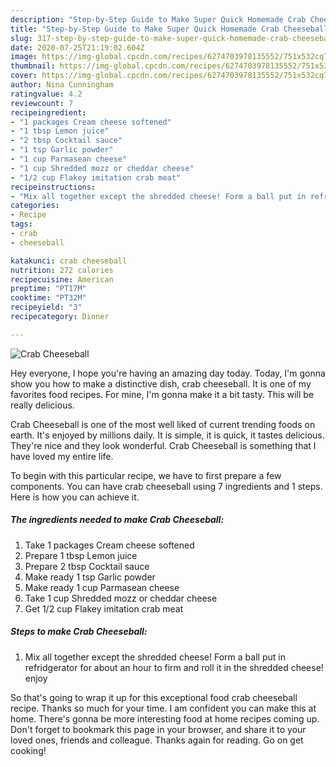 ```yaml
---
description: "Step-by-Step Guide to Make Super Quick Homemade Crab Cheeseball"
title: "Step-by-Step Guide to Make Super Quick Homemade Crab Cheeseball"
slug: 317-step-by-step-guide-to-make-super-quick-homemade-crab-cheeseball
date: 2020-07-25T21:19:02.604Z
image: https://img-global.cpcdn.com/recipes/6274703978135552/751x532cq70/crab-cheeseball-recipe-main-photo.jpg
thumbnail: https://img-global.cpcdn.com/recipes/6274703978135552/751x532cq70/crab-cheeseball-recipe-main-photo.jpg
cover: https://img-global.cpcdn.com/recipes/6274703978135552/751x532cq70/crab-cheeseball-recipe-main-photo.jpg
author: Nina Cunningham
ratingvalue: 4.2
reviewcount: 7
recipeingredient:
- "1 packages Cream cheese softened"
- "1 tbsp Lemon juice"
- "2 tbsp Cocktail sauce"
- "1 tsp Garlic powder"
- "1 cup Parmasean cheese"
- "1 cup Shredded mozz or cheddar cheese"
- "1/2 cup Flakey imitation crab meat"
recipeinstructions:
- "Mix all together except the shredded cheese! Form a ball put in refridgerator for about an hour to firm and roll it in the shredded cheese! enjoy"
categories:
- Recipe
tags:
- crab
- cheeseball

katakunci: crab cheeseball 
nutrition: 272 calories
recipecuisine: American
preptime: "PT17M"
cooktime: "PT32M"
recipeyield: "3"
recipecategory: Dinner

---
```



![Crab Cheeseball](https://img-global.cpcdn.com/recipes/6274703978135552/751x532cq70/crab-cheeseball-recipe-main-photo.jpg)

Hey everyone, I hope you're having an amazing day today. Today, I'm gonna show you how to make a distinctive dish, crab cheeseball. It is one of my favorites food recipes. For mine, I'm gonna make it a bit tasty. This will be really delicious.

Crab Cheeseball is one of the most well liked of current trending foods on earth. It's enjoyed by millions daily. It is simple, it is quick, it tastes delicious. They're nice and they look wonderful. Crab Cheeseball is something that I have loved my entire life.




To begin with this particular recipe, we have to first prepare a few components. You can have crab cheeseball using 7 ingredients and 1 steps. Here is how you can achieve it.

<!--inarticleads1-->

##### The ingredients needed to make Crab Cheeseball:

1. Take 1 packages Cream cheese softened
1. Prepare 1 tbsp Lemon juice
1. Prepare 2 tbsp Cocktail sauce
1. Make ready 1 tsp Garlic powder
1. Make ready 1 cup Parmasean cheese
1. Take 1 cup Shredded mozz or cheddar cheese
1. Get 1/2 cup Flakey imitation crab meat




<!--inarticleads2-->

##### Steps to make Crab Cheeseball:

1. Mix all together except the shredded cheese! Form a ball put in refridgerator for about an hour to firm and roll it in the shredded cheese! enjoy




So that's going to wrap it up for this exceptional food crab cheeseball recipe. Thanks so much for your time. I am confident you can make this at home. There's gonna be more interesting food at home recipes coming up. Don't forget to bookmark this page in your browser, and share it to your loved ones, friends and colleague. Thanks again for reading. Go on get cooking!
